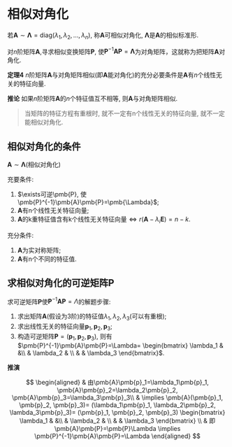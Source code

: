 # 相似对角化

若$\pmb{A}\sim \pmb{\Lambda}=\mathrm{diag}(\lambda_1, \lambda_2, \dots, \lambda_n)$,
称$\pmb{A}$可相似对角化, $\pmb{\Lambda}$是$\pmb{A}$的相似标准形.

对$n$阶矩阵$\pmb{A}$,寻求相似变换矩阵$\pmb{P}$,
使$\pmb{P}^{-1}\pmb{A}\pmb{P}=\pmb{\Lambda}$为对角矩阵，这就称为把矩阵$\pmb{A}$对角化.

<b>定理4</b>
$n$阶矩阵$\pmb{A}$与对角矩阵相似(即$\pmb{A}$能对角化)的充分必要条件是$\pmb{A}$有$n$个线性无关的特征向量.

<b>推论</b>
如果$n$阶矩阵$\pmb{A}$的$n$个特征值互不相等, 则$\pmb{A}$与对角矩阵相似.

> 当矩阵的特征方程有重根时, 就不一定有n个线性无关的特征向量, 就不一定能相似对角化.

## 相似对角化的条件

$\pmb{A}\sim \pmb{\Lambda}$(相似对角化)

充要条件:

1. $\exists可逆\pmb{P}, 使\pmb{P}^{-1}\pmb{A}\pmb{P}=\pmb{\Lambda}$;
2. $\pmb{A}$有n个线性无关特征向量;
3. $\pmb{A}$的k重特征值含有k个线性无关特征向量$\iff r(\pmb{A}-\lambda_i \pmb{E})=n-k$.

充分条件:

1. $\pmb{A}$为实对称矩阵;
2. $\pmb{A}$有n个不同的特征值.

## 求相似对角化的可逆矩阵$\pmb{P}$

求可逆矩阵$\pmb{P}$使$\pmb{P}^{-1}\pmb{A}\pmb{P}=\Lambda$的解题步骤:

1. 求出矩阵$\pmb{A}$(假设为3阶)的特征值$\lambda_1, \lambda_2, \lambda_3$(可以有重根);
2. 求出线性无关的特征向量$\pmb{p}_1, \pmb{p}_2, \pmb{p}_3$;
3. 构造可逆矩阵$\pmb{P}=(\pmb{p}_1, \pmb{p}_2, \pmb{p}_3)$, 则有$\pmb{P}^{-1}\pmb{A}\pmb{P}=\Lambda=
\begin{bmatrix}
	\lambda_1 & &\\
	& \lambda_2 & \\
	& & \lambda_3
\end{bmatrix}$.

<b>推演</b>

$$
\begin{aligned}
	& 由\pmb{A}\pmb{p}_1=\lambda_1\pmb{p}_1,
	\pmb{A}\pmb{p}_2=\lambda_2\pmb{p}_2,
	\pmb{A}\pmb{p}_3=\lambda_3\pmb{p}_3\\
	& \implies \pmb{A}(\pmb{p}_1, \pmb{p}_2, \pmb{p}_3)=
	(\lambda_1\pmb{p}_1, \lambda_2\pmb{p}_2, \lambda_3\pmb{p}_3)=
	(\pmb{p}_1, \pmb{p}_2, \pmb{p}_3)
	\begin{bmatrix}
		\lambda_1 & &\\
		& \lambda_2 & \\
		& & \lambda_3
	\end{bmatrix} \\
	&  即 \pmb{A}\pmb{P}=\pmb{P}\Lambda \implies
	\pmb{P}^{-1}\pmb{A}\pmb{P}=\Lambda
\end{aligned}
$$
